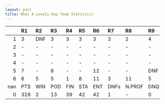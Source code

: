 ```yaml
---
layout: post 
title: What A Lovely Day Team Statistics
--- 
```


|     | R1   | R2   | R3   | R4   | R5   | R6   | R7   | R8     | R9   | R10   | R11   | R12   | Points   | Pos   |
|----:|:-----|:-----|:-----|:-----|:-----|:-----|:-----|:-------|:-----|:------|:------|:------|:---------|:------|
|   1 | 3    | DNF  | 3    | 3    | 3    | 3    | 3    | 2      | 4    | 4     | 8     | 7     | 130.0    | 44.0  |
|   2 | -    | -    | -    | -    | -    | -    | -    | -      | -    | -     | -     | -     | nan      | 2.0   |
|   3 | -    | -    | -    | -    | -    | -    | -    | -      | -    | -     | -     | -     | nan      | nan   |
|   4 | -    | -    | -    | -    | -    | -    | -    | -      | -    | -     | -     | -     | nan      | nan   |
|   5 | 7    | -    | 6    | -    | -    | 12   | -    | -      | DNF  | -     | 12    | 1     | 54.0     | nan   |
|   6 | 6    | 5    | 5    | 1    | 8    | 11   | 3    | 11     | 5    | 2     | 2     | 7     | 109.0    | 7.0   |
| nan | PTS  | WIN  | POD  | FIN  | STA  | ENT  | DNFs | N.PROF | DNQ  | %FIN  | PPR   | BST   | CHA      | RNK   |
|   0 | 328  | 2    | 13   | 39   | 42   | 42   | 1    | -      | 0    | 92.9  | 7.81  | 1     | 0.0      | 7     |